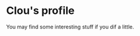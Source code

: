 # Clou's profile

You may find some interesting stuff if you dif a little.

<!---
Clotildelevou/Clotildelevou is a ✨ special ✨ repository because its `README.md` (this file) appears on your GitHub profile.
You can click the Preview link to take a look at your changes.
--->

